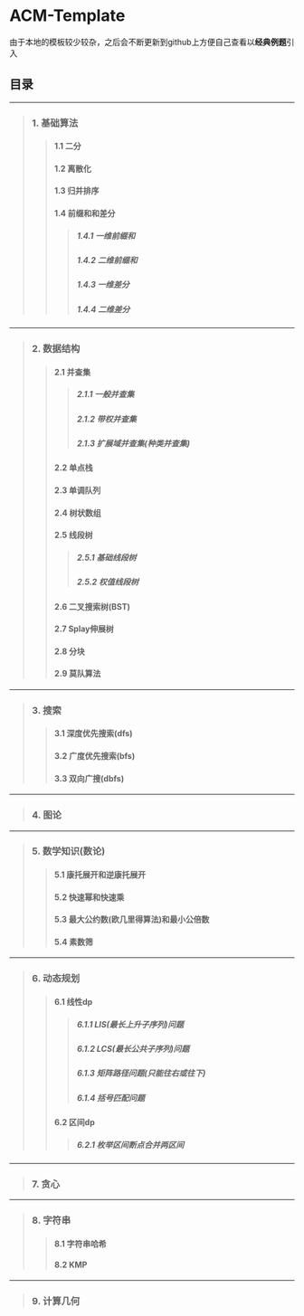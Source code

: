 # ACM-Template
由于本地的模板较少较杂，之后会不断更新到github上方便自己查看以**经典例题**引入

## 目录

- - -

> ### 1. 基础算法
> > #### 1.1 二分
> > #### 1.2 离散化
> > #### 1.3 归并排序
> > #### 1.4 前缀和和差分
> > > ##### 1.4.1 一维前缀和
> > > ##### 1.4.2 二维前缀和
> > > ##### 1.4.3 一维差分
> > > ##### 1.4.4 二维差分

- - -

> ### 2. 数据结构
> > #### 2.1 并查集
> > > ##### 2.1.1 一般并查集
> > > ##### 2.1.2 带权并查集
> > > ##### 2.1.3 扩展域并查集(种类并查集)
> > #### 2.2 单点栈
> > #### 2.3 单调队列
> > #### 2.4 树状数组
> > #### 2.5 线段树
> > > ##### 2.5.1 基础线段树
> > > ##### 2.5.2 权值线段树
> > #### 2.6 二叉搜索树(BST)
> > #### 2.7 Splay伸展树
> > #### 2.8 分块
> > #### 2.9 莫队算法

- - -

> ### 3. 搜索
> > #### 3.1 深度优先搜索(dfs)
> > #### 3.2 广度优先搜索(bfs)
> > #### 3.3 双向广搜(dbfs)

- - -

> ### 4. 图论


- - -

> ### 5. 数学知识(数论)
> > #### 5.1 康托展开和逆康托展开
> > #### 5.2 快速幂和快速乘
> > #### 5.3 最大公约数(欧几里得算法)和最小公倍数
> > #### 5.4 素数筛



- - -

> ### 6. 动态规划
> > #### 6.1 线性dp
> > > ##### 6.1.1 LIS(最长上升子序列)问题
> > > ##### 6.1.2 LCS(最长公共子序列)问题
> > > ##### 6.1.3 矩阵路径问题(只能往右或往下)
> > > ##### 6.1.4 括号匹配问题
> > #### 6.2 区间dp
> > > ##### 6.2.1 枚举区间断点合并两区间


- - -

> ### 7. 贪心


- - -


> ### 8. 字符串
> > #### 8.1 字符串哈希
> > #### 8.2 KMP


- - -


> ### 9. 计算几何

